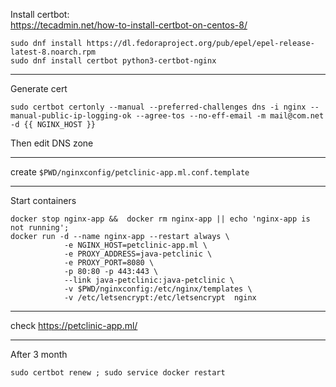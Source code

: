 Install certbot:\
https://tecadmin.net/how-to-install-certbot-on-centos-8/
```
sudo dnf install https://dl.fedoraproject.org/pub/epel/epel-release-latest-8.noarch.rpm
sudo dnf install certbot python3-certbot-nginx
```

--------------------------------------------------------------------------------
Generate cert

`
sudo certbot certonly --manual --preferred-challenges dns -i nginx --manual-public-ip-logging-ok --agree-tos --no-eff-email -m mail@com.net -d {{ NGINX_HOST }}
`

Then edit DNS zone

--------------------------------------------------------------------------------
create `$PWD/nginxconfig/petclinic-app.ml.conf.template`

--------------------------------------------------------------------------------
Start containers
```
docker stop nginx-app &&  docker rm nginx-app || echo 'nginx-app is not running';
docker run -d --name nginx-app --restart always \
            -e NGINX_HOST=petclinic-app.ml \
            -e PROXY_ADDRESS=java-petclinic \
            -e PROXY_PORT=8080 \
            -p 80:80 -p 443:443 \
            --link java-petclinic:java-petclinic \
            -v $PWD/nginxconfig:/etc/nginx/templates \
            -v /etc/letsencrypt:/etc/letsencrypt  nginx
```


--------------------------------------------------------------------------------
check https://petclinic-app.ml/

--------------------------------------------------------------------------------
After 3 month

`sudo certbot renew ; sudo service docker restart`
